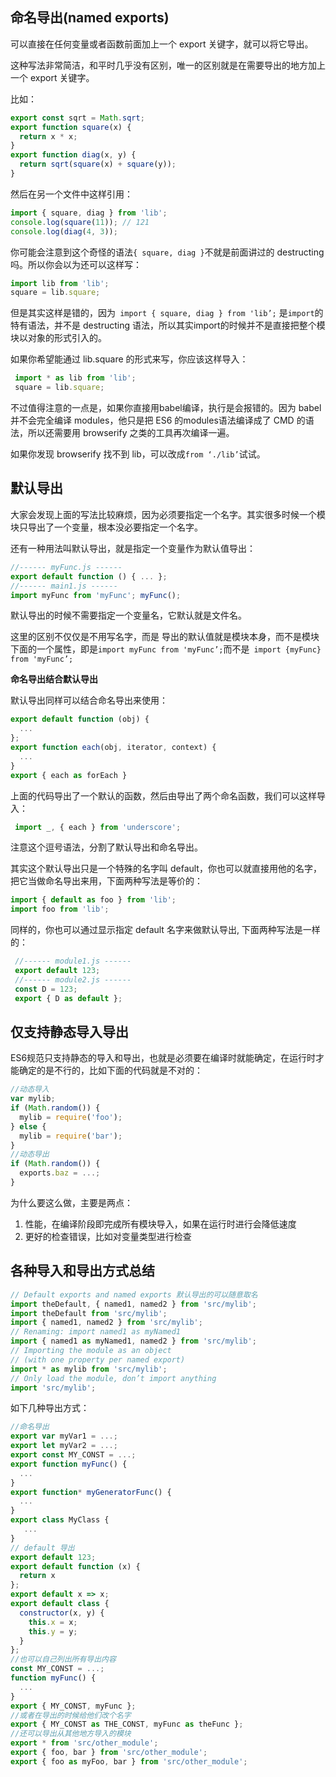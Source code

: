 ## 命名导出(named exports)

可以直接在任何变量或者函数前面加上一个 export 关键字，就可以将它导出。 

这种写法非常简洁，和平时几乎没有区别，唯一的区别就是在需要导出的地方加上一个 export 关键字。 

比如：

``` javascript
export const sqrt = Math.sqrt; 
export function square(x) { 
  return x * x;
} 
export function diag(x, y) {   
  return sqrt(square(x) + square(y)); 
} 
```

然后在另一个文件中这样引用：

```javascript
import { square, diag } from 'lib';
console.log(square(11)); // 121 
console.log(diag(4, 3)); 
```


你可能会注意到这个奇怪的语法` { square, diag } `不就是前面讲过的 destructing吗。所以你会以为还可以这样写：
``` javascript
import lib from 'lib'; 
square = lib.square; 
```


但是其实这样是错的，因为` import { square, diag } from 'lib’;` 是`import`的特有语法，并不是 destructing 语法，所以其实import的时候并不是直接把整个模块以对象的形式引入的。

如果你希望能通过 lib.square 的形式来写，你应该这样导入：
```javascript
 import * as lib from 'lib';  
 square = lib.square;
```


不过值得注意的一点是，如果你直接用babel编译，执行是会报错的。因为 babel 并不会完全编译 modules，他只是把 ES6 的modules语法编译成了 CMD 的语法，所以还需要用 browserify 之类的工具再次编译一遍。 

如果你发现 browserify 找不到 lib，可以改成` from ‘./lib’ `试试。

## 默认导出

大家会发现上面的写法比较麻烦，因为必须要指定一个名字。其实很多时候一个模块只导出了一个变量，根本没必要指定一个名字。 

还有一种用法叫默认导出，就是指定一个变量作为默认值导出：
``` javascript
//------ myFunc.js ------ 
export default function () { ... }; 
//------ main1.js ------
import myFunc from 'myFunc'; myFunc();
```


默认导出的时候不需要指定一个变量名，它默认就是文件名。 

这里的区别不仅仅是不用写名字，而是 导出的默认值就是模块本身，而不是模块下面的一个属性，即是` import myFunc from 'myFunc’; `而不是` import {myFunc} from 'myFunc’;`

**命名导出结合默认导出**

默认导出同样可以结合命名导出来使用：
``` javascript
export default function (obj) { 
  ...
};
export function each(obj, iterator, context) {   
  ...
}
export { each as forEach }
```


上面的代码导出了一个默认的函数，然后由导出了两个命名函数，我们可以这样导入：
``` javascript
 import _, { each } from 'underscore'; 
```


注意这个逗号语法，分割了默认导出和命名导出。

其实这个默认导出只是一个特殊的名字叫 default，你也可以就直接用他的名字，把它当做命名导出来用，下面两种写法是等价的：
```javascript
import { default as foo } from 'lib';
import foo from 'lib'; 
```


同样的，你也可以通过显示指定 default 名字来做默认导出, 下面两种写法是一样的：
``` javascript
 //------ module1.js ------ 
 export default 123;  
 //------ module2.js ------ 
 const D = 123; 
 export { D as default }; 
```


## 仅支持静态导入导出

ES6规范只支持静态的导入和导出，也就是必须要在编译时就能确定，在运行时才能确定的是不行的，比如下面的代码就是不对的：
```javascript
//动态导入
var mylib;
if (Math.random()) { 
  mylib = require('foo');
} else {
  mylib = require('bar'); 
} 
//动态导出 
if (Math.random()) {  
  exports.baz = ...; 
} 
```


为什么要这么做，主要是两点：

1. 性能，在编译阶段即完成所有模块导入，如果在运行时进行会降低速度
2. 更好的检查错误，比如对变量类型进行检查

## 各种导入和导出方式总结
```javascript
// Default exports and named exports 默认导出的可以随意取名
import theDefault, { named1, named2 } from 'src/mylib';
import theDefault from 'src/mylib';
import { named1, named2 } from 'src/mylib'; 
// Renaming: import named1 as myNamed1 
import { named1 as myNamed1, named2 } from 'src/mylib';  
// Importing the module as an object 
// (with one property per named export) 
import * as mylib from 'src/mylib'; 
// Only load the module, don’t import anything
import 'src/mylib'; 
```


如下几种导出方式：
```javascript
//命名导出
export var myVar1 = ...;
export let myVar2 = ...;
export const MY_CONST = ...; 
export function myFunc() {  
  ...
}
export function* myGeneratorFunc() {   
  ...
}
export class MyClass {  
   ... 
}
// default 导出 
export default 123; 
export default function (x) {
  return x 
}; 
export default x => x; 
export default class {    
  constructor(x, y) {  
    this.x = x;      
    this.y = y;    
  } 
}; 
//也可以自己列出所有导出内容 
const MY_CONST = ...;
function myFunc() {    
  ...
}  
export { MY_CONST, myFunc }; 
//或者在导出的时候给他们改个名字 
export { MY_CONST as THE_CONST, myFunc as theFunc };  
//还可以导出从其他地方导入的模块 
export * from 'src/other_module';
export { foo, bar } from 'src/other_module'; 
export { foo as myFoo, bar } from 'src/other_module'; 
```